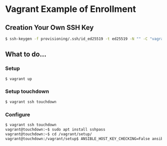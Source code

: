 # Vagrant Example of Enrollment

## Creation Your Own SSH Key

```bash
$ ssh-keygen -f provisioning/.ssh/id_ed25519 -t ed25519 -N "" -C "vagrant@domain.local"
```

## What to do...

### Setup

```bash
$ vagrant up
```

### Setup touchdown

```bash
$ vagrant ssh touchdown
```

### Configure

```bash
$ vagrant ssh touchdown
vagrant@touchdown:~$ sudo apt install sshpass
vagrant@touchdown:~$ cd /vagrant/setup/
vagrant@touchdown:/vagrant/setup$ ANSIBLE_HOST_KEY_CHECKING=False ansible-playbook -i hosts-p0-dc0 -i hosts-p0-dc1 playbook_0_setup.yaml
```
